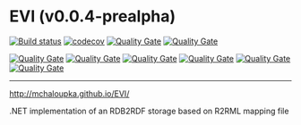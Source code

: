 EVI (v0.0.4-prealpha)
================
[![Build status](https://ci.appveyor.com/api/projects/status/0occxl9nsbjcmkc2/branch/master?svg=true)](https://ci.appveyor.com/project/mchaloupka/dotnetr2rmlstore/branch/master) 
[![codecov](https://codecov.io/gh/mchaloupka/EVI/branch/master/graph/badge.svg)](https://codecov.io/gh/mchaloupka/EVI)
[![Quality Gate](https://sonarcloud.io/api/badges/measure?key=EVI&metric=lines)](https://sonarcloud.io/dashboard?id=EVI)
[![Quality Gate](https://sonarcloud.io/api/badges/measure?key=EVI&metric=ncloc)](https://sonarcloud.io/dashboard?id=EVI)

[![Quality Gate](https://sonarcloud.io/api/badges/measure?key=EVI&metric=function_complexity)](https://sonarcloud.io/dashboard?id=EVI)
[![Quality Gate](https://sonarcloud.io/api/badges/measure?key=EVI&metric=duplicated_lines_density)](https://sonarcloud.io/dashboard?id=EVI)
[![Quality Gate](https://sonarcloud.io/api/badges/measure?key=EVI&metric=vulnerabilities)](https://sonarcloud.io/dashboard?id=EVI)
[![Quality Gate](https://sonarcloud.io/api/badges/measure?key=EVI&metric=bugs)](https://sonarcloud.io/dashboard?id=EVI)
[![Quality Gate](https://sonarcloud.io/api/badges/measure?key=EVI&metric=code_smells)](https://sonarcloud.io/dashboard?id=EVI)
[![Quality Gate](https://sonarcloud.io/api/badges/measure?key=EVI&metric=sqale_debt_ratio)](https://sonarcloud.io/dashboard?id=EVI)

---

http://mchaloupka.github.io/EVI/

.NET implementation of an RDB2RDF storage based on R2RML mapping file

